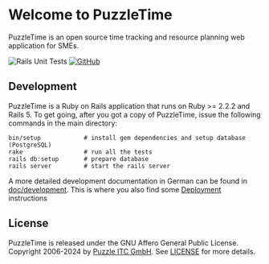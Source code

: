 # Welcome to PuzzleTime

PuzzleTime is an open source time tracking and resource planning web application for SMEs.

![Rails Unit Tests](https://github.com/puzzle/puzzletime/workflows/Rails%20Unit%20Tests/badge.svg)
[![GitHub](https://img.shields.io/github/license/puzzle/puzzletime)](https://github.com/puzzle/puzzletime/blob/master/LICENSE)

## Development

PuzzleTime is a Ruby on Rails application that runs on Ruby >= 2.2.2 and Rails 5.
To get going, after you got a copy of PuzzleTime, issue the following commands in the main
directory:

    bin/setup            # install gem dependencies and setup database (PostgreSQL)
    rake                 # run all the tests
    rails db:setup       # prepare database
    rails server         # start the rails server

A more detailed development documentation in German can be found in [doc/development](doc/development/README.md). This is where you also find some [Deployment](doc/development/03_deployment.md) instructions

## License

PuzzleTime is released under the GNU Affero General Public License.
Copyright 2006-2024 by [Puzzle ITC GmbH](http://puzzle.ch).
See [LICENSE](LICENSE) for more details.
